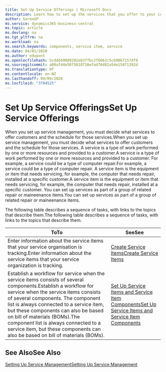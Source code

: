 ```yaml
---
title: Set Up Service Offerings | Microsoft Docs
description: Learn how to set up the services that you offer to your customers.
author: SorenGP
ms.service: dynamics365-business-central
ms.topic: article
ms.devlang: na
ms.tgt_pltfrm: na
ms.workload: na
ms.search.keywords: components, service item, service
ms.date: 04/01/2020
ms.author: edupont
ms.openlocfilehash: 5cddd49089202e83ffbc2f6062c5c69067157df8
ms.sourcegitcommit: a80afd4e5075018716efad76d82a54e158f1392d
ms.translationtype: HT
ms.contentlocale: en-NZ
ms.lasthandoff: 09/09/2020
ms.locfileid: "3784525"
---
```

# <a name="set-up-service-offerings"></a><span data-ttu-id="27f05-103">Set Up Service Offerings</span><span class="sxs-lookup"><span data-stu-id="27f05-103">Set Up Service Offerings</span></span>
<span data-ttu-id="27f05-104">When you set up service management, you must decide what services to offer customers and the schedule for those services.</span><span class="sxs-lookup"><span data-stu-id="27f05-104">When you set up service management, you must decide what services to offer customers and the schedule for those services.</span></span> <span data-ttu-id="27f05-105">A service is a type of work performed by one or more resources and provided to a customer.</span><span class="sxs-lookup"><span data-stu-id="27f05-105">A service is a type of work performed by one or more resources and provided to a customer.</span></span> <span data-ttu-id="27f05-106">For example, a service could be a type of computer repair.</span><span class="sxs-lookup"><span data-stu-id="27f05-106">For example, a service could be a type of computer repair.</span></span> <span data-ttu-id="27f05-107">A service item is the equipment or item that needs servicing, for example, the computer that needs repair, installed at a specific customer.</span><span class="sxs-lookup"><span data-stu-id="27f05-107">A service item is the equipment or item that needs servicing, for example, the computer that needs repair, installed at a specific customer.</span></span> <span data-ttu-id="27f05-108">You can set up services as part of a group of related repair or maineenance items.</span><span class="sxs-lookup"><span data-stu-id="27f05-108">You can set up services as part of a group of related repair or maineenance items.</span></span>  
  
<span data-ttu-id="27f05-109">The following table describes a sequence of tasks, with links to the topics that describe them.</span><span class="sxs-lookup"><span data-stu-id="27f05-109">The following table describes a sequence of tasks, with links to the topics that describe them.</span></span>  
  
|<span data-ttu-id="27f05-110">**To**</span><span class="sxs-lookup"><span data-stu-id="27f05-110">**To**</span></span>|<span data-ttu-id="27f05-111">**See**</span><span class="sxs-lookup"><span data-stu-id="27f05-111">**See**</span></span>|  
|------------|-------------|  
|<span data-ttu-id="27f05-112">Enter information about the service items that your service organisation is tracking.</span><span class="sxs-lookup"><span data-stu-id="27f05-112">Enter information about the service items that your service organization is tracking.</span></span>|[<span data-ttu-id="27f05-113">Create Service Items</span><span class="sxs-lookup"><span data-stu-id="27f05-113">Create Service Items</span></span>](service-how-to-create-service-items.md)|  
|<span data-ttu-id="27f05-114">Establish a workflow for service when the service items consists of several components.</span><span class="sxs-lookup"><span data-stu-id="27f05-114">Establish a workflow for service when the service items consists of several components.</span></span> <span data-ttu-id="27f05-115">The component list is always connected to a service item, but these components can also be based on bill of materials (BOMs).</span><span class="sxs-lookup"><span data-stu-id="27f05-115">The component list is always connected to a service item, but these components can also be based on bill of materials (BOMs).</span></span>|[<span data-ttu-id="27f05-116">Set Up Service Items and Service Item Components</span><span class="sxs-lookup"><span data-stu-id="27f05-116">Set Up Service Items and Service Item Components</span></span>](service-how-setup-service-items.md)|  
  
## <a name="see-also"></a><span data-ttu-id="27f05-117">See Also</span><span class="sxs-lookup"><span data-stu-id="27f05-117">See Also</span></span>  
[<span data-ttu-id="27f05-118">Setting Up Service Management</span><span class="sxs-lookup"><span data-stu-id="27f05-118">Setting Up Service Management</span></span>](service-setup-service.md)   